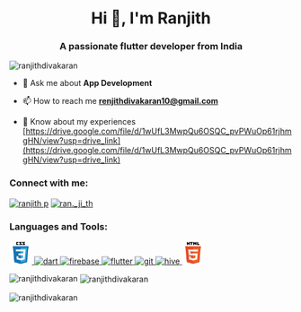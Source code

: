 <h1 align="center">Hi 👋, I'm Ranjith</h1>
<h3 align="center">A passionate flutter developer from India</h3>

<p align="left"> <img src="https://komarev.com/ghpvc/?username=ranjithdivakaran&label=Profile%20views&color=0e75b6&style=flat" alt="ranjithdivakaran" /> </p>

- 💬 Ask me about **App Development**

- 📫 How to reach me **renjithdivakaran10@gmail.com**

- 📄 Know about my experiences [https://drive.google.com/file/d/1wUfL3MwpQu6OSQC_pvPWuOp61rjhmgHN/view?usp=drive_link](https://drive.google.com/file/d/1wUfL3MwpQu6OSQC_pvPWuOp61rjhmgHN/view?usp=drive_link)

<h3 align="left">Connect with me:</h3>
<p align="left">
<a href="https://linkedin.com/in/ranjith p" target="blank"><img align="center" src="https://raw.githubusercontent.com/rahuldkjain/github-profile-readme-generator/master/src/images/icons/Social/linked-in-alt.svg" alt="ranjith p" height="30" width="40" /></a>
<a href="https://instagram.com/ran._ji_th" target="blank"><img align="center" src="https://raw.githubusercontent.com/rahuldkjain/github-profile-readme-generator/master/src/images/icons/Social/instagram.svg" alt="ran._ji_th" height="30" width="40" /></a>
</p>

<h3 align="left">Languages and Tools:</h3>
<p align="left"> <a href="https://www.w3schools.com/css/" target="_blank" rel="noreferrer"> <img src="https://raw.githubusercontent.com/devicons/devicon/master/icons/css3/css3-original-wordmark.svg" alt="css3" width="40" height="40"/> </a> <a href="https://dart.dev" target="_blank" rel="noreferrer"> <img src="https://www.vectorlogo.zone/logos/dartlang/dartlang-icon.svg" alt="dart" width="40" height="40"/> </a> <a href="https://firebase.google.com/" target="_blank" rel="noreferrer"> <img src="https://www.vectorlogo.zone/logos/firebase/firebase-icon.svg" alt="firebase" width="40" height="40"/> </a> <a href="https://flutter.dev" target="_blank" rel="noreferrer"> <img src="https://www.vectorlogo.zone/logos/flutterio/flutterio-icon.svg" alt="flutter" width="40" height="40"/> </a> <a href="https://git-scm.com/" target="_blank" rel="noreferrer"> <img src="https://www.vectorlogo.zone/logos/git-scm/git-scm-icon.svg" alt="git" width="40" height="40"/> </a> <a href="https://hive.apache.org/" target="_blank" rel="noreferrer"> <img src="https://www.vectorlogo.zone/logos/apache_hive/apache_hive-icon.svg" alt="hive" width="40" height="40"/> </a> <a href="https://www.w3.org/html/" target="_blank" rel="noreferrer"> <img src="https://raw.githubusercontent.com/devicons/devicon/master/icons/html5/html5-original-wordmark.svg" alt="html5" width="40" height="40"/> </a> </p>

<p><img align="left" src="https://github-readme-stats.vercel.app/api/top-langs?username=ranjithdivakaran&show_icons=true&locale=en&layout=compact" alt="ranjithdivakaran" /></p>

<p>&nbsp;<img align="center" src="https://github-readme-stats.vercel.app/api?username=ranjithdivakaran&show_icons=true&locale=en" alt="ranjithdivakaran" /></p>

<p><img align="center" src="https://github-readme-streak-stats.herokuapp.com/?user=ranjithdivakaran&" alt="ranjithdivakaran" /></p>
